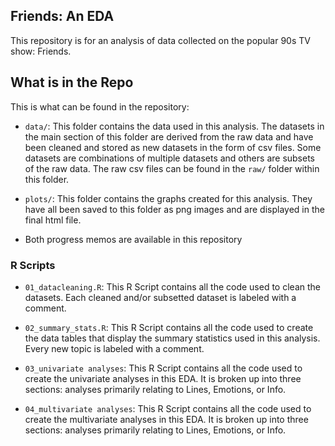 ## Friends: An EDA

This repository is for an analysis of data collected on the popular 90s TV show: Friends.


## What is in the Repo

This is what can be found in the repository:

- `data/`: This folder contains the data used in this analysis. The datasets in the main section of this folder are derived from the raw data and have been cleaned and stored as new datasets in the form of csv files. Some datasets are combinations of multiple datasets and others are subsets of the raw data. The raw csv files can be found in the `raw/` folder within this folder. 

- `plots/`: This folder contains the graphs created for this analysis. They have all been saved to this folder as png images and are displayed in the final html file. 

- Both progress memos are available in this repository

### R Scripts

- `01_datacleaning.R`: This R Script contains all the code used to clean the datasets. Each cleaned and/or subsetted dataset is labeled with a comment. 

- `02_summary_stats.R`: This R Script contains all the code used to create the data tables that display the summary statistics used in this analysis. Every new topic is labeled with a comment. 

- `03_univariate analyses`: This R Script contains all the code used to create the univariate analyses in this EDA. It is broken up into three sections: analyses primarily relating to Lines, Emotions, or Info. 

- `04_multivariate analyses`: This R Script contains all the code used to create the multivariate analyses in this EDA. It is broken up into three sections: analyses primarily relating to Lines, Emotions, or Info.

